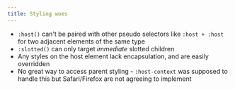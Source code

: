 ```yaml
---
title: Styling woes
---
```


- `:host()` can't be paired with other pseudo selectors like `:host + :host` for two adjacent elements of the same type
- `:slotted()` can only target _immediate_ slotted children
- Any styles on the host element lack encapsulation, and are easily overridden
- No great way to access parent styling - `:host-context` was supposed to handle this but Safari/Firefox are not agreeing to implement
